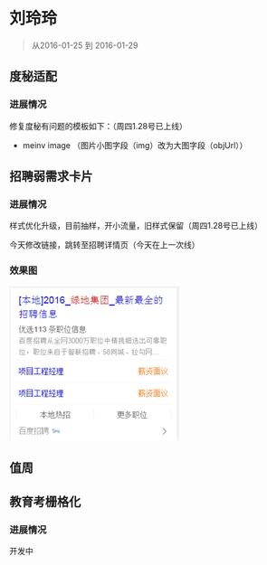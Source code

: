 # 刘玲玲

> 从2016-01-25 到 2016-01-29

## 度秘适配

### 进展情况

修复度秘有问题的模板如下：（周四1.28号已上线）

* meinv  image （图片小图字段（img）改为大图字段（objUrl））

## 招聘弱需求卡片

### 进展情况
 
 样式优化升级，目前抽样，开小流量，旧样式保留（周四1.28号已上线）

 今天修改链接，跳转至招聘详情页（今天在上一次线）

### 效果图

<img width="300" src="img/v_liulingling/jianzhi-ruo.png">

## 值周


## 教育考栅格化

### 进展情况

开发中








